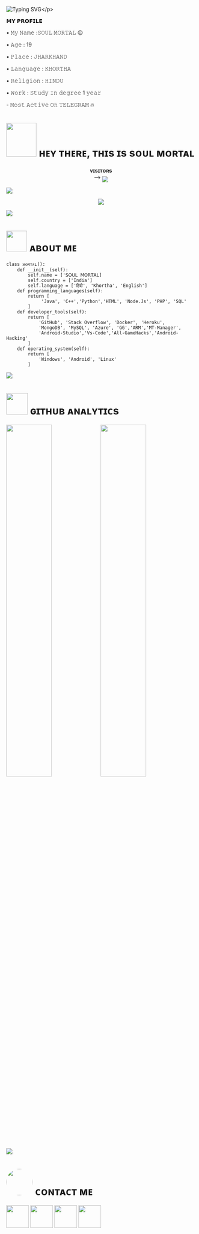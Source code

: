![Typing SVG](https://readme-typing-svg.herokuapp.com/?lines=𝗪𝗘𝗟𝗖𝗢𝗠𝗘+𝗧𝗢+𝗦𝗢𝗨𝗟+𝗠𝗢𝗥𝗧𝗔𝗟+𝗚𝗜𝗧𝗛𝗨𝗕!;𝗜+𝗔𝗺+𝗛𝗮𝗰𝗸𝗲𝗿+𝗢𝗳+𝗧𝗚!;𝗜+𝗔𝗺+𝗝𝘂𝘀𝘁+𝗧𝗲𝗹𝗲𝗴𝗿𝗮𝗺+𝗛𝗮𝗰𝗸+𝗠𝗮𝗸𝗲𝗿!)</p>
<p align="center">



<p align="left">
𝗠𝗬 𝗣𝗥𝗢𝗙𝗜𝗟𝗘
<p align="left">
• 𝙼𝚢 𝙽𝚊𝚖𝚎 :𝚂𝙾𝚄𝙻 𝙼𝙾𝚁𝚃𝙰𝙻 😉
<p align="left">
• 𝙰𝚐𝚎 : 19
<p align="left">
• 𝙿𝚕𝚊𝚌𝚎 : 𝙹𝙷𝙰𝚁𝙺𝙷𝙰𝙽𝙳
<p align="left">
• 𝙻𝚊𝚗𝚐𝚞𝚊𝚐𝚎 : 𝙺𝙷𝙾𝚁𝚃𝙷𝙰
<p align="left">
• 𝚁𝚎𝚕𝚒𝚐𝚒𝚘𝚗 : 𝙷𝙸𝙽𝙳𝚄
<p align="left">
• 𝚆𝚘𝚛𝚔 : 𝚂𝚝𝚞𝚍𝚢 𝙸𝚗 𝚍𝚎𝚐𝚛𝚎𝚎 1 𝚢𝚎𝚊𝚛
<p align="left">
- 𝙼𝚘𝚜𝚝 𝙰𝚌𝚝𝚒𝚟𝚎 𝙾𝚗 𝚃𝙴𝙻𝙴𝙶𝚁𝙰𝙼 🔥
<h1> <img src="https://envs.sh/nGd.jpg" height="90px" width="80px"> ʜᴇʏ ᴛʜᴇʀᴇ, ᴛʜɪs ɪs sᴏᴜʟ ᴍᴏʀᴛᴀʟ </h1>
<p align="center">
    <b>ᴠɪsɪᴛᴏʀs</b><br>
 -->    <img align="middle" src="https://profile-counter.glitch.me/MAHTO-ANJALI/count.svg" />
</p>

[<img src="https://github.com/Soulmortal58/Soulmortal58/blob/master/resources/hr.gif"/>](https://github.com/Soulmortal58)

<p align="center">
<img src="https://envs.sh/nIA.jpg">
</p>

[<img src="https://raw.githubusercontent.com/Soulmortal58/Soulmortal58/master/resources/hr.gif"/>](https://github.com/Soulmortal58)

<h1> <img src="https://envs.sh/n5x.jpg" width="55px"> ᴀʙᴏᴜᴛ ᴍᴇ </h1>

```python3
class ᴍᴏʀᴛᴀʟ():
    def __init__(self):
        self.name = ['𝖲𝖮𝖴𝖫 𝖬𝖮𝖱𝖳𝖠𝖫]
        self.country = ['India']
        self.language = ['हिंदी', 'Khortha', 'English']
    def programming_languages(self):
        return [
             'Java', 'C++','Python','HTML', 'Node.Js', 'PHP', 'SQL'
        ]
    def developer_tools(self):
        return [
            'GitHub', 'Stack Overflow', 'Docker', 'Heroku',
            'MongoDB', 'MySQL', 'Azure', 'GG','ARM','MT-Manager',
            'Android-Studio','Vs-Code','All-GameHacks','Android-Hacking'
        ]
    def operating_system(self):
        return [
            'Windows', 'Android', 'Linux'
        ]
 ```

[<img src="https://github.com/Soulmortal58/Soulmortal58/blob/master/resources/hr.gif"/>](https://github.com/Soulmortal58)

<h1> <img src="https://envs.sh/n54.jpg" width="57px"> ɢɪᴛʜᴜʙ ᴀɴᴀʟʏᴛɪᴄs </h1>

[<img src="https://github-readme-stats.vercel.app/api?username=Soulmortal58&count_private=true&show_icons=true&theme=chartreuse-dark&custom_title=What%27s+the+craic?&include_all_commits=true&hide_border=true&bg_color=000000" width="49%">](https://github.com/Soulmortal58)  [<img src="https://github-readme-streak-stats.herokuapp.com/?user=Soulmortal58&theme=chartreuse-dark&hide_border=True&bg_color=000000" width="49%">](https://github.com/Soulmortal58)

[<img src="https://github.com/Soulmortal58/Soulmortal58/blob/master/resources/hr.gif"/>](https://github.com/https://github.com/Soulmortal58)

<h1> <img src="https://envs.sh/nGD.jpg" width="70px" style="border-radius: 50%"> ᴄᴏɴᴛᴀᴄᴛ ᴍᴇ </h1>

[<img src="https://raw.githubusercontent.com/Soulmortal58/Soulmortal58/master/resources/telegram_icon.png" width="60px">](https://t.me/Soulmortal58) [<img src="https://raw.githubusercontent.com/Soulmortal58/Soulmortal58/master/resources/github_icon.png" width="60px">](https://github.com/Soulmortal58) [<img src="https://raw.githubusercontent.com/Soulmortal58/Soulmortal58/master/resources/youtube_icon.png" width="60px">](https://youtube.com/@Soulmortal58) [<img src="https://envs.sh/nGu.jpg" width="60px">](https://instagram.com/@Soulmortal58)

